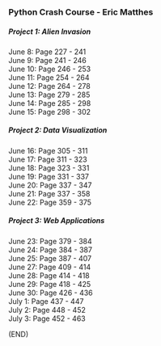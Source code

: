 ### Python Crash Course - Eric Matthes

##### Project 1: Alien Invasion
June 8: Page 227 - 241<br>
June 9: Page 241 - 246<br>
June 10: Page 246 - 253<br>
June 11: Page 254 - 264<br>
June 12: Page 264 - 278<br>
June 13: Page 279 - 285<br>
June 14: Page 285 - 298<br>
June 15: Page 298 - 302<br>

##### Project 2: Data Visualization
June 16: Page 305 - 311<br>
June 17: Page 311 - 323<br>
June 18: Page 323 - 331<br>
June 19: Page 331 - 337<br>
June 20: Page 337 - 347<br>
June 21: Page 337 - 358<br>
June 22: Page 359 - 375<br>

##### Project 3: Web Applications
June 23: Page 379 - 384<br>
June 24: Page 384 - 387<br>
June 25: Page 387 - 407<br>
June 27: Page 409 - 414<br>
June 28: Page 414 - 418<br>
June 29: Page 418 - 425<br>
June 30: Page 426 - 436<br>
July 1:  Page 437 - 447<br>
July 2:  Page 448 - 452<br>
July 3:  Page 452 - 463<br>

(END)

